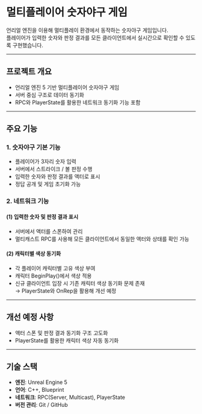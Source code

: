 # 멀티플레이어 숫자야구 게임

언리얼 엔진을 이용해 멀티플레이 환경에서 동작하는 숫자야구 게임입니다.  
플레이어가 입력한 숫자와 판정 결과를 모든 클라이언트에서 실시간으로 확인할 수 있도록 구현했습니다.

---

## 프로젝트 개요
- 언리얼 엔진 5 기반 멀티플레이어 숫자야구 게임
- 서버 중심 구조로 데이터 동기화
- RPC와 PlayerState를 활용한 네트워크 동기화 기능 포함

---

## 주요 기능

### 1. 숫자야구 기본 기능
- 플레이어가 3자리 숫자 입력
- 서버에서 스트라이크 / 볼 판정 수행
- 입력한 숫자와 판정 결과를 액터로 표시
- 정답 공개 및 게임 초기화 가능

### 2. 네트워크 기능
#### (1) 입력한 숫자 및 판정 결과 표시
- 서버에서 액터를 스폰하여 관리
- 멀티캐스트 RPC를 사용해 모든 클라이언트에서 동일한 액터와 상태를 확인 가능

#### (2) 캐릭터별 색상 동기화
- 각 플레이어 캐릭터별 고유 색상 부여
- 캐릭터 BeginPlay()에서 색상 적용
- 신규 클라이언트 입장 시 기존 캐릭터 색상 동기화 문제 존재  
  → PlayerState와 OnRep을 활용해 개선 예정

---

## 개선 예정 사항
- 액터 스폰 및 판정 결과 동기화 구조 고도화
- PlayerState를 활용한 캐릭터 색상 자동 동기화

---

## 기술 스택
- **엔진**: Unreal Engine 5
- **언어**: C++, Blueprint
- **네트워크**: RPC(Server, Multicast), PlayerState
- **버전 관리**: Git / GitHub
